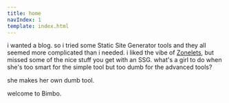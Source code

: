 ```yaml
---
title: home
navIndex: 1
template: index.html
---
```


i wanted a blog. so i tried some Static Site Generator tools and they all seemed more complicated than i needed. i liked the vibe of [Zonelets](https://zonelets.net/), but missed some of the nice stuff you get with an SSG. what's a girl to do when she's too smart for the simple tool but too dumb for the advanced tools?

she makes her own dumb tool.

welcome to Bimbo.